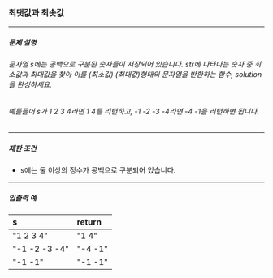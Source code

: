 ### 최댓값과 최솟값

***

##### 문제 설명
###### 문자열 s에는 공백으로 구분된 숫자들이 저장되어 있습니다. str에 나타나는 숫자 중 최소값과 최대값을 찾아 이를 (최소값) (최대값)형태의 문자열을 반환하는 함수, solution을 완성하세요.
###### 예를들어 s가 1 2 3 4라면 1 4를 리턴하고, -1 -2 -3 -4라면 -4 -1을 리턴하면 됩니다.

***

##### 제한 조건
* s에는 둘 이상의 정수가 공백으로 구분되어 있습니다.

***

##### 입출력 예
s            |	return |
|:--         |:--
"1 2 3 4"    | "1 4"   |
"-1 -2 -3 -4"|"-4 -1"  |
"-1 -1"	     |"-1 -1"  |
